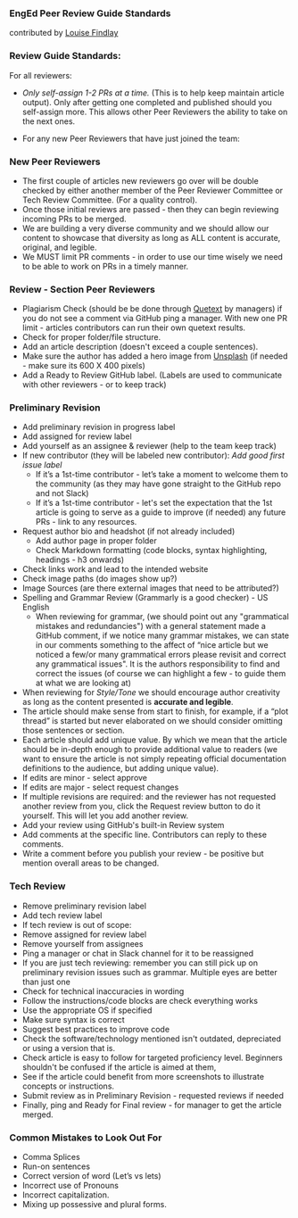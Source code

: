 ### EngEd Peer Review Guide Standards
contributed by [Louise Findlay](https://www.section.io/engineering-education/authors/louise-findlay/)

### Review Guide Standards:
For all reviewers:
- *Only self-assign 1-2 PRs at a time.* (This is to help keep maintain article output). Only after getting one completed and published should you self-assign more. This allows other Peer Reviewers the ability to take on the next ones.

- For any new Peer Reviewers that have just joined the team:

### New Peer Reviewers
- The first couple of articles new reviewers go over will be double checked by either another member of the Peer Reviewer Committee or Tech Review Committee. (For a quality control).
- Once those initial reviews are passed - then they can begin reviewing incoming PRs to be merged.
- We are building a very diverse community and we should allow our content to showcase that diversity as long as ALL content is accurate, original, and legible.
- We MUST limit PR comments - in order to use our time wisely we need to be able to work on PRs in a timely manner.

### Review - Section Peer Reviewers
- Plagiarism Check (should be be done through [Quetext](https://www.quetext.com/search) by managers) if you do not see a comment via GitHub ping a manager. With new one PR limit - articles contributors can run their own quetext results.
- Check for proper folder/file structure.
- Add an article description (doesn't exceed a couple sentences).
- Make sure the author has added a hero image from [Unsplash](https://unsplash.com/) (if needed - make sure its 600 X 400 pixels)
- Add a Ready to Review GitHub label. (Labels are used to communicate with other reviewers - or to keep track)

### Preliminary Revision
- Add preliminary revision in progress label
- Add assigned for review label
- Add yourself as an assignee & reviewer (help to the team keep track)
- If new contributor (they will be labeled new contributor): *Add good first issue label*
	- If it’s a 1st-time contributor - let’s take a moment to welcome them to the community (as they may have gone straight to the GitHub repo and not Slack)
	- If it’s a 1st-time contributor - let's set the expectation that the 1st article is going to serve as a guide to improve (if needed) any future PRs - link to any resources.
- Request author bio and headshot (if not already included)
	- Add author page in proper folder
	- Check Markdown formatting (code blocks, syntax highlighting, headings - h3 onwards)
- Check links work and lead to the intended website
- Check image paths (do images show up?)
- Image Sources (are there external images that need to be attributed?)
- Spelling and Grammar Review (Grammarly is a good checker) - US English
	- When reviewing for grammar, (we should point out any "grammatical mistakes and redundancies") with a general statement made a GitHub comment, if we notice many grammar mistakes, we can state in our comments something to the affect of “nice article but we noticed a few/or many grammatical errors please revisit and correct any grammatical issues". It is the authors responsibility to find and correct the issues (of course we can highlight a few - to guide them at what we are looking at)
- When reviewing for *Style/Tone* we should encourage author creativity as long as the content presented is **accurate and legible**.
- The article should make sense from start to finish, for example, if a “plot thread” is started but never elaborated on we should consider omitting those sentences or section.
- Each article should add unique value. By which we mean that the article should be in-depth enough to provide additional value to readers (we want to ensure the article is not simply repeating official documentation definitions to the audience, but adding unique value).
- If edits are minor - select approve
- If edits are major - select request changes
- If multiple revisions are required: and the reviewer has not requested another review from you, click the Request review button to do it yourself. This will let you add another review.
- Add your review using GitHub's built-in Review system
- Add comments at the specific line. Contributors can reply to these comments.
- Write a comment before you publish your review - be positive but mention overall areas to be changed.

### Tech Review
- Remove preliminary revision label
- Add tech review label
- If tech review is out of scope:
- Remove assigned for review label
- Remove yourself from assignees
- Ping a manager or chat in Slack channel for it to be reassigned
- If you are just tech reviewing: remember you can still pick up on preliminary revision issues such as grammar. Multiple eyes are better than just one
- Check for technical inaccuracies in wording
- Follow the instructions/code blocks are check everything works
- Use the appropriate OS if specified
- Make sure syntax is correct
- Suggest best practices to improve code
- Check the software/technology mentioned isn't outdated, depreciated or using a version that is.
- Check article is easy to follow for targeted proficiency level. Beginners shouldn't be confused if the article is aimed at them,
- See if the article could benefit from more screenshots to illustrate concepts or instructions.
- Submit review as in Preliminary Revision - requested reviews if needed
- Finally, ping and Ready for Final review - for manager to get the article merged.

### Common Mistakes to Look Out For
- Comma Splices
- Run-on sentences
- Correct version of word (Let’s vs lets)
- Incorrect use of Pronouns
- Incorrect capitalization.
- Mixing up possessive and plural forms.
